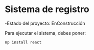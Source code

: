 <h1> Sistema de registro </h1>

-Estado del proyecto: EnConstrucción

Para ejecutar el sistema, debes poner:

``` np install react ```
